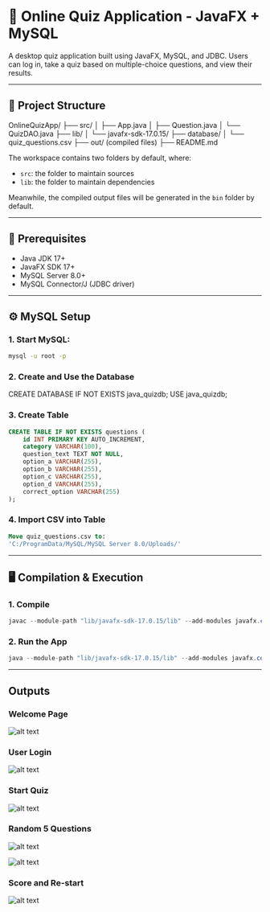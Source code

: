 # 🧠 Online Quiz Application - JavaFX + MySQL

A desktop quiz application built using JavaFX, MySQL, and JDBC. Users can log in, take a quiz based on multiple-choice questions, and view their results.

---

## 📁 Project Structure

OnlineQuizApp/
├── src/
│ ├── App.java
│ ├── Question.java
│ └── QuizDAO.java
├── lib/
│ └── javafx-sdk-17.0.15/
├── database/
│ └── quiz_questions.csv
├── out/ (compiled files)
├── README.md

The workspace contains two folders by default, where:

- `src`: the folder to maintain sources
- `lib`: the folder to maintain dependencies

Meanwhile, the compiled output files will be generated in the `bin` folder by default.

---

## 🔧 Prerequisites

- Java JDK 17+
- JavaFX SDK 17+
- MySQL Server 8.0+
- MySQL Connector/J (JDBC driver)

---

## ⚙️ MySQL Setup

### 1. Start MySQL:

```bash
mysql -u root -p

```

### 2. Create and Use the Database

CREATE DATABASE IF NOT EXISTS java_quizdb;
USE java_quizdb;

### 3. Create Table

```sql
CREATE TABLE IF NOT EXISTS questions (
    id INT PRIMARY KEY AUTO_INCREMENT,
    category VARCHAR(100),
    question_text TEXT NOT NULL,
    option_a VARCHAR(255),
    option_b VARCHAR(255),
    option_c VARCHAR(255),
    option_d VARCHAR(255),
    correct_option VARCHAR(255)
);

```

### 4. Import CSV into Table

```sql
Move quiz_questions.csv to:
'C:/ProgramData/MySQL/MySQL Server 8.0/Uploads/'
```

---

## 🖥️ Compilation & Execution

### 1. Compile

```java
javac --module-path "lib/javafx-sdk-17.0.15/lib" --add-modules javafx.controls,javafx.fxml -d out src/*.java

```

### 2. Run the App

```java
java --module-path "lib/javafx-sdk-17.0.15/lib" --add-modules javafx.controls,javafx.fxml -cp out App

```
---
## Outputs

### Welcome Page
![alt text](image.png)

### User Login
![alt text](image-1.png)

### Start Quiz
![alt text](image-2.png)

### Random 5 Questions
![alt text](image-3.png)

![alt text](image-4.png)

### Score and Re-start
![alt text](image-5.png)